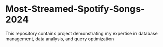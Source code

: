 # Most-Streamed-Spotify-Songs-2024
This repository contains project demonstrating my expertise in database management, data analysis, and query optimization
